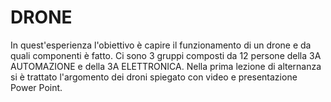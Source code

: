 # **DRONE**
In quest'esperienza l'obiettivo è capire il funzionamento di un drone e da quali componenti è fatto. Ci sono 3 gruppi composti da 12 persone della 3A AUTOMAZIONE e della 3A ELETTRONICA.
Nella prima lezione di alternanza si è trattato l'argomento dei droni spiegato con video e presentazione Power Point.
